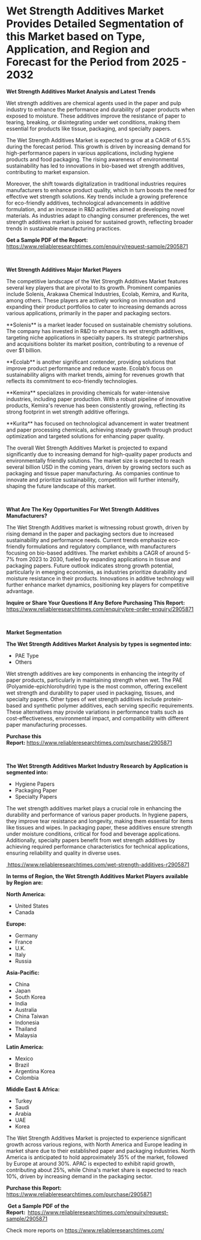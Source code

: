 <p><h1>Wet Strength Additives Market Provides Detailed Segmentation of this Market based on Type, Application, and Region and Forecast for the Period from 2025 - 2032</h1></p><p><strong>Wet Strength Additives Market Analysis and Latest Trends</strong></p>
<p><p>Wet strength additives are chemical agents used in the paper and pulp industry to enhance the performance and durability of paper products when exposed to moisture. These additives improve the resistance of paper to tearing, breaking, or disintegrating under wet conditions, making them essential for products like tissue, packaging, and specialty papers.</p><p>The Wet Strength Additives Market is expected to grow at a CAGR of 6.5% during the forecast period. This growth is driven by increasing demand for high-performance papers in various applications, including hygiene products and food packaging. The rising awareness of environmental sustainability has led to innovations in bio-based wet strength additives, contributing to market expansion. </p><p>Moreover, the shift towards digitalization in traditional industries requires manufacturers to enhance product quality, which in turn boosts the need for effective wet strength solutions. Key trends include a growing preference for eco-friendly additives, technological advancements in additive formulation, and an increase in R&D activities aimed at developing novel materials. As industries adapt to changing consumer preferences, the wet strength additives market is poised for sustained growth, reflecting broader trends in sustainable manufacturing practices.</p></p>
<p><strong>Get a Sample PDF of the Report:&nbsp;</strong> <a href="https://www.reliableresearchtimes.com/enquiry/request-sample/2905871?utm_campaign=2993&utm_medium=2&utm_source=Github&utm_content=ia&utm_term=12032025&utm_id=wet-strength-additives">https://www.reliableresearchtimes.com/enquiry/request-sample/2905871</a></p>
<p>&nbsp;</p>
<p><strong>Wet Strength Additives Major Market Players</strong></p>
<p><p>The competitive landscape of the Wet Strength Additives Market features several key players that are pivotal to its growth. Prominent companies include Solenis, Arakawa Chemical Industries, Ecolab, Kemira, and Kurita, among others. These players are actively working on innovation and expanding their product portfolios to cater to increasing demands across various applications, primarily in the paper and packaging sectors.</p><p>**Solenis** is a market leader focused on sustainable chemistry solutions. The company has invested in R&D to enhance its wet strength additives, targeting niche applications in specialty papers. Its strategic partnerships and acquisitions bolster its market position, contributing to a revenue of over $1 billion.</p><p>**Ecolab** is another significant contender, providing solutions that improve product performance and reduce waste. Ecolab’s focus on sustainability aligns with market trends, aiming for revenues growth that reflects its commitment to eco-friendly technologies.</p><p>**Kemira** specializes in providing chemicals for water-intensive industries, including paper production. With a robust pipeline of innovative products, Kemira's revenue has been consistently growing, reflecting its strong footprint in wet strength additive offerings.</p><p>**Kurita** has focused on technological advancement in water treatment and paper processing chemicals, achieving steady growth through product optimization and targeted solutions for enhancing paper quality.</p><p>The overall Wet Strength Additives Market is projected to expand significantly due to increasing demand for high-quality paper products and environmentally friendly solutions. The market size is expected to reach several billion USD in the coming years, driven by growing sectors such as packaging and tissue paper manufacturing. As companies continue to innovate and prioritize sustainability, competition will further intensify, shaping the future landscape of this market.</p></p>
<p>&nbsp;</p>
<p><strong>What Are The Key Opportunities For Wet Strength Additives Manufacturers?</strong></p>
<p><p>The Wet Strength Additives market is witnessing robust growth, driven by rising demand in the paper and packaging sectors due to increased sustainability and performance needs. Current trends emphasize eco-friendly formulations and regulatory compliance, with manufacturers focusing on bio-based additives. The market exhibits a CAGR of around 5-7% from 2023 to 2030, fueled by expanding applications in tissue and packaging papers. Future outlook indicates strong growth potential, particularly in emerging economies, as industries prioritize durability and moisture resistance in their products. Innovations in additive technology will further enhance market dynamics, positioning key players for competitive advantage.</p></p>
<p><strong>Inquire or Share Your Questions If Any Before Purchasing This Report:</strong> <a href="https://www.reliableresearchtimes.com/enquiry/pre-order-enquiry/2905871?utm_campaign=2993&utm_medium=2&utm_source=Github&utm_content=ia&utm_term=12032025&utm_id=wet-strength-additives">https://www.reliableresearchtimes.com/enquiry/pre-order-enquiry/2905871</a></p>
<p>&nbsp;</p>
<p><strong>Market Segmentation</strong></p>
<p><strong>The Wet Strength Additives Market Analysis by types is segmented into:</strong></p>
<p><ul><li>PAE Type</li><li>Others</li></ul></p>
<p><p>Wet strength additives are key components in enhancing the integrity of paper products, particularly in maintaining strength when wet. The PAE (Polyamide-epichlorohydrin) type is the most common, offering excellent wet strength and durability to paper used in packaging, tissues, and specialty papers. Other types of wet strength additives include protein-based and synthetic polymer additives, each serving specific requirements. These alternatives may provide variations in performance traits such as cost-effectiveness, environmental impact, and compatibility with different paper manufacturing processes.</p></p>
<p><strong>Purchase this Report:&nbsp;</strong><a href="https://www.reliableresearchtimes.com/purchase/2905871?utm_campaign=2993&utm_medium=2&utm_source=Github&utm_content=ia&utm_term=12032025&utm_id=wet-strength-additives">https://www.reliableresearchtimes.com/purchase/2905871</a></p>
<p>&nbsp;</p>
<p><strong>The Wet Strength Additives Market Industry Research by Application is segmented into:</strong></p>
<p><ul><li>Hygiene Papers</li><li>Packaging Paper</li><li>Specialty Papers</li></ul></p>
<p><p>The wet strength additives market plays a crucial role in enhancing the durability and performance of various paper products. In hygiene papers, they improve tear resistance and longevity, making them essential for items like tissues and wipes. In packaging paper, these additives ensure strength under moisture conditions, critical for food and beverage applications. Additionally, specialty papers benefit from wet strength additives by achieving required performance characteristics for technical applications, ensuring reliability and quality in diverse uses.</p></p>
<p><a href="https://www.reliableresearchtimes.com/wet-strength-additives-r2905871?utm_campaign=2993&utm_medium=2&utm_source=Github&utm_content=ia&utm_term=12032025&utm_id=wet-strength-additives">&nbsp;https://www.reliableresearchtimes.com/wet-strength-additives-r2905871</a></p>
<p><strong>In terms of Region, the Wet Strength Additives Market Players available by Region are:</strong></p>
<p>
    <p> <strong> North America: </strong>
        <ul>
            <li>United States</li>
            <li>Canada</li>
        </ul>
        </p> 
    <p> <strong> Europe: </strong>
        <ul>
            <li>Germany</li>
            <li>France</li>
            <li>U.K.</li>
            <li>Italy</li>
            <li>Russia</li>
        </ul>
        </p> 
    <p> <strong> Asia-Pacific: </strong>
        <ul>
            <li>China</li>
            <li>Japan</li>
            <li>South Korea</li>
            <li>India</li>
            <li>Australia</li>
            <li>China Taiwan</li>
            <li>Indonesia</li>
            <li>Thailand</li>
            <li>Malaysia</li>
        </ul>
        </p> 
    <p> <strong> Latin America: </strong>
        <ul>
            <li>Mexico</li>
            <li>Brazil</li>
            <li>Argentina Korea</li>
            <li>Colombia</li>
        </ul>
        </p> 
    <p> <strong> Middle East & Africa: </strong>
        <ul>
            <li>Turkey</li>
            <li>Saudi</li>
            <li>Arabia</li>
            <li>UAE</li>
            <li>Korea</li>
        </ul>
    </p>
    </p>
<p><p>The Wet Strength Additives Market is projected to experience significant growth across various regions, with North America and Europe leading in market share due to their established paper and packaging industries. North America is anticipated to hold approximately 35% of the market, followed by Europe at around 30%. APAC is expected to exhibit rapid growth, contributing about 25%, while China's market share is expected to reach 10%, driven by increasing demand in the packaging sector.</p></p>
<p><strong>Purchase this Report: </strong><a href="https://www.reliableresearchtimes.com/purchase/2905871?utm_campaign=2993&utm_medium=2&utm_source=Github&utm_content=ia&utm_term=12032025&utm_id=wet-strength-additives">https://www.reliableresearchtimes.com/purchase/2905871</a></p>
<p>&nbsp;<strong>Get a Sample PDF of the Report:&nbsp;&nbsp;</strong><a href="https://www.reliableresearchtimes.com/enquiry/request-sample/2905871?utm_campaign=2993&utm_medium=2&utm_source=Github&utm_content=ia&utm_term=12032025&utm_id=wet-strength-additives">https://www.reliableresearchtimes.com/enquiry/request-sample/2905871</a></p>
<p><strong></strong></p>
<p>Check more reports on <a href="https://www.reliableresearchtimes.com/?utm_campaign=2993&utm_medium=2&utm_source=Github&utm_content=ia&utm_term=12032025&utm_id=wet-strength-additives">https://www.reliableresearchtimes.com/</a></p>